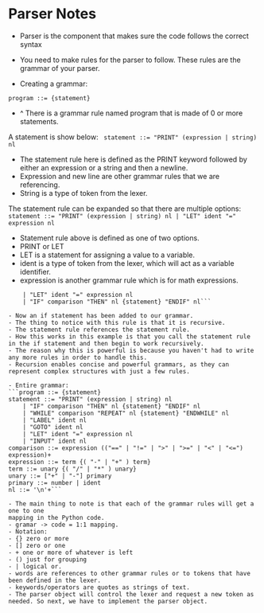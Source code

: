 # Parser Notes 

- Parser is the component that makes sure the code follows the correct syntax
- You need to make rules for the parser to follow. These rules are the grammar of your parser.

- Creating a grammar: 

```program ::= {statement}```
- ^ There is a grammar rule named program that is made of 0 or more statements. 

A statement is show below: 
``` statement ::= "PRINT" (expression | string) nl```
- The statement rule here is defined as the PRINT keyword followed by either an expression or a string and then a newline. 
- Expression and new line are other grammar rules that we are referencing. 
- String is a type of token from the lexer.

The statement rule can be expanded so that there are multiple options: 
```statement ::= "PRINT" (expression | string) nl | "LET" ident "=" expression nl```

- Statement rule above is defined as one of two options.
- PRINT or LET
- LET is a statement for assigning a value to a variable. 
- ident is a type of token from the lexer, which will act as a variable identifier. 
- expression is another grammar rule which is for math expressions.

```statement ::= "PRINT" (expression | string) nl
    | "LET" ident "=" expression nl
    | "IF" comparison "THEN" nl {statement} "ENDIF" nl```

- Now an if statement has been added to our grammar. 
- The thing to notice with this rule is that it is recursive. 
- The statement rule references the statement rule. 
- How this works in this example is that you call the statement rule in the if statement and then begin to work recursively. 
- The reason why this is powerful is because you haven't had to write any more rules in order to handle this. 
- Recursion enables concise and powerful grammars, as they can represent complex structures with just a few rules. 

- Entire grammar: 
```program ::= {statement}
statement ::= "PRINT" (expression | string) nl
    | "IF" comparison "THEN" nl {statement} "ENDIF" nl
    | "WHILE" comparison "REPEAT" nl {statement} "ENDWHILE" nl
    | "LABEL" ident nl
    | "GOTO" ident nl
    | "LET" ident "=" expression nl
    | "INPUT" ident nl
comparison ::= expression (("==" | "!=" | ">" | ">=" | "<" | "<=") expression)+
expression ::= term {( "-" | "+" ) term}
term ::= unary {( "/" | "*" ) unary}
unary ::= ["+" | "-"] primary
primary ::= number | ident
nl ::= '\n'+```

- The main thing to note is that each of the grammar rules will get a one to one
mapping in the Python code. 
- gramar -> code = 1:1 mapping.
- Notation: 
- {} zero or more
- [] zero or one 
- + one or more of whatever is left
- () just for grouping
- | logical or.
- words are references to other grammar rules or to tokens that have been defined in the lexer. 
- keywords/operators are quotes as strings of text.
- The parser object will control the lexer and request a new token as needed. So next, we have to implement the parser object.



